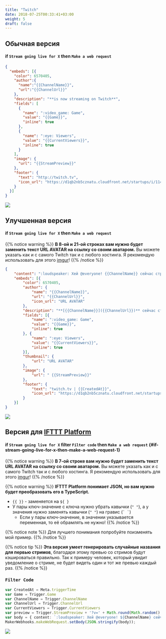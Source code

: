 ```yaml
---
title: "Twitch"
date: 2018-07-25T00:33:41+03:00
weight: 5
draft: false
---
```

## Обычная версия

#### if `Stream going live for X` then `Make a web request`

```json
{
  "embeds": [{
    "color": 6570405,
    "author":{
      "name":"{{ChannelName}}",
      "url":"{{ChannelUrl}}"
    },
    "description": "**is now streaming on Twitch**",
    "fields": [
      {
        "name": ":video_game: Game",
        "value": "{{Game}}",
        "inline": true
      },
      {
        "name": ":eye: Viewers",
        "value": "{{CurrentViewers}}",
        "inline": true
      }
    ],
    "image": {
      "url": "{{StreamPreview}}"
    },
    "footer": {
      "text": "http://twitch.tv",
      "icon_url": "https://d1qb2nb5cznatu.cloudfront.net/startups/i/114142-19c0993bf69c468f1350fd422bfad6b2-medium_jpg.jpg?buster=1410211530"
    }
  }]
}
```

![](../img/twitch-basic.png)

## Улучшенная версия

#### if `Stream going live for X` then `Make a web request`

{{% notice warning %}}
**В 8-ой и 21-ой строках вам нужно будет заменить текст URL AVATAR на ссылку со своим аватаром.** Вы можете указать как и с самого Twitch так и с любого хостинга. Я рекомендую использовать для этого [imgur](https://imgur.com/)!
{{% /notice %}}

```json
{
	"content": ":loudspeaker: Хей @everyone! {{ChannelName}} сейчас стримит {{ChannelUrl}} ! Залетайте! :wink:",
	"embeds": [{
		"color": 6570405,
		"author": {
			"name": "{{ChannelName}}",
			"url": "{{ChannelUrl}}",
			"icon_url": "URL AVATAR"
		},
		"description": "**[{{ChannelName}}]({{ChannelUrl}})** сейчас стримит на Twitch!",
		"fields": [{
			"name": ":video_game: Game",
			"value": "{{Game}}",
			"inline": true
		}, {
			"name": ":eye: Viewers",
			"value": "{{CurrentViewers}}",
			"inline": true
		}],
		"thumbnail": {
			"url": "URL AVATAR"
		},
		"image": {
			"url": " {{StreamPreview}}"
		},
		"footer": {
			"text": "twitch.tv | {{CreatedAt}}",
			"icon_url": "https://d1qb2nb5cznatu.cloudfront.net/startups/i/114142-19c0993bf69c468f1350fd422bfad6b2-medium_jpg.jpg?buster=1410211530"
		}
	}]
}
```

![](../img/twitch-ifttt_1.png)

## Версия для [IFTTT Platform](../services/ifttt-platform.md)

#### if `Stream going live for X` filter `Filter code` then `Make a web request` {#if-stream-going-live-for-x-then-make-a-web-request-1}

{{% notice warning %}}
**В 7-ой строке вам нужно будет заменить текст URL AVATAR на ссылку со своим аватаром.** Вы можете указать как и с самого Twitch так и с любого хостинга. Я рекомендую использовать для этого [imgur](https://imgur.com/)!
{{% /notice %}}

{{% notice warning %}}
**IFTTT Platform понимает JSON, но вам нужно будет преобразовать его в TypeScript.**

* `{{ }}` - заменяется на `${ }`
* У пары ключ-значение с ключа нужно убрать кавычки \(`" "`\), а у значения нужно заменять кавычки \(`" "`\) на гравис (``` ` ` ```)
  * Если у пары ключ-значение, в значении указывается переменная, то её обрамлять не нужно!
{{% /notice %}}

{{% notice note %}}
Для лучшего понимания попробуйте поизменять мой пример.
{{% /notice %}}

{{% notice tip %}}
**Эта версия умеет генерировать случайные названия для первью стримов**, благодаря этому превью со стримов будут кэшироваться правильно. Так к примеру человек, который увидит уведомление о стриме, не будет видеть один  и тот же превью каждый раз.
{{% /notice %}}

### `Filter Code`

```typescript
var CreatedAt = Meta.triggerTime
var Game = Trigger.Game
var ChannelName = Trigger.ChannelName
var ChannelUrl = Trigger.ChannelUrl
var CurrentViewers = Trigger.CurrentViewers
var preview = Trigger.StreamPreview + '?v=' + Math.round(Math.random() * 1000000);
var body = { content: `:loudspeaker: Хей @everyone! ${ChannelName} сейчас стримит ${ChannelUrl} ! Залетайте! :wink:`, embeds: [{ color: 6570405, author: { name: `${ChannelName}`, url: `${ChannelUrl}`, icon_url: `URL AVATAR` }, description: `**[${ChannelName}](${ChannelUrl})** is now streaming on Twitch!`, fields: [{ name: `:video_game: Game`, value: `${Game}`, inline: true }, { name: `:eye: Viewers`, value: `${CurrentViewers}`, inline: true }], thumbnail: { url: `URL AVATAR` }, image: { url: preview }, footer: { text: "twitch.tv", icon_url: `https://d1qb2nb5cznatu.cloudfront.net/startups/i/114142-19c0993bf69c468f1350fd422bfad6b2-medium_jpg.jpg?buster=1410211530` }, timestamp: CreatedAt }] };
MakerWebhooks.makeWebRequest.setBody(JSON.stringify(body));
```

![](../img/twitch-ifttt_2.png)
